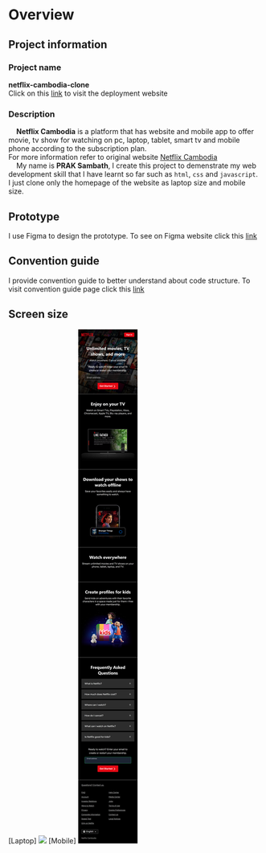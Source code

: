 # Overview
## Project information  
### Project name  
**netflix-cambodia-clone**    
Click on this [link](https://ubiquitous-adventure-y2jk9pg.pages.github.io/) to visit the deployment website
### Description 
&nbsp;&nbsp;&nbsp;&nbsp;**Netflix Cambodia** is a platform that has website and mobile app to offer movie, tv show for watching on pc, laptop, tablet, smart tv and mobile phone according to the subscription plan.   
For more information refer to original website [Netflix Cambodia](https://www.netflix.com/kh)   
&nbsp;&nbsp;&nbsp;&nbsp;My name is **PRAK Sambath**, I create this project to demenstrate my web development skill that I have learnt so far such as `html`, `css` and `javascript`. I just clone only the homepage of the website as laptop size and mobile size.    


## Prototype
I use Figma to design the prototype. To see on Figma website click this [link](https://www.figma.com/file/Z1IY4dZfQL3MUDgJqGg3pY/homepage?type=design&node-id=0%3A1&mode=design&t=vaIMbsCMm3lwqShZ-1) 

## Convention guide
I provide convention guide to better understand about code structure. To visit convention guide page click this [link](doc/convention.md)

## Screen size
[Laptop]
![](image/laptop-size.png)
[Mobile]
![](image/mobile-size.png)